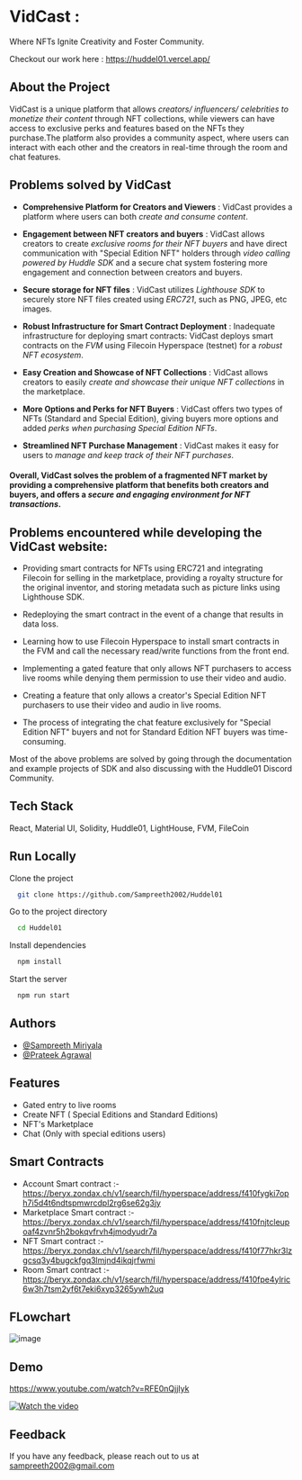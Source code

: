 
# VidCast : 
Where NFTs Ignite Creativity and Foster Community.

Checkout our work here : https://huddel01.vercel.app/


## About the Project
VidCast is a unique platform that allows *creators/ influencers/ celebrities to monetize their content* through NFT collections, while viewers can have access to exclusive perks and features based on the NFTs they purchase.The platform also provides a community aspect, where users can interact with each other and the creators in real-time through the room and chat features.
## Problems solved by VidCast
- **Comprehensive Platform for Creators and Viewers** : VidCast provides a platform where users can both *create and consume content*.

- **Engagement between NFT creators and buyers** : VidCast allows creators to create *exclusive rooms for their NFT buyers* and have direct communication with "Special Edition NFT" holders through *video calling powered by Huddle SDK* and a secure chat system fostering more engagement and connection between creators and buyers.

-  **Secure storage for NFT files** : VidCast utilizes *Lighthouse SDK* to securely store NFT files created using *ERC721*, such as PNG, JPEG, etc images.

-  **Robust Infrastructure for Smart Contract Deployment** : Inadequate infrastructure for deploying smart contracts: VidCast deploys smart contracts on the *FVM* using Filecoin Hyperspace (testnet) for a *robust NFT ecosystem*.

- **Easy Creation and Showcase of NFT Collections** : VidCast allows creators to easily *create and showcase their unique NFT collections* in the marketplace.

-  **More Options and Perks for NFT Buyers** : VidCast offers two types of NFTs (Standard and Special Edition), giving buyers more options and added *perks when purchasing Special Edition NFTs*.

- **Streamlined NFT Purchase Management** : VidCast makes it easy for users to *manage and keep track of their NFT purchases*.

#### Overall, VidCast solves the problem of a fragmented NFT market by providing a comprehensive platform that benefits both creators and buyers, and offers a *secure and engaging environment for NFT transactions*.


## Problems encountered while developing the VidCast website:




* Providing smart contracts for NFTs using ERC721 and integrating Filecoin for selling in the marketplace, providing a royalty structure for the original inventor, and storing metadata such as picture links using Lighthouse SDK.

* Redeploying the smart contract in the event of a change that results in data loss.

* Learning how to use Filecoin Hyperspace to install smart contracts in the FVM and call the necessary read/write functions from the front end.

* Implementing a gated feature that only allows NFT purchasers to access live rooms while denying them permission to use their video and audio.

* Creating a feature that only allows a creator's Special Edition NFT purchasers to use their video and audio in live rooms.

* The process of integrating the chat feature exclusively for "Special Edition NFT" buyers and not for Standard Edition NFT buyers was time-consuming.

Most of the above problems are solved by going through the documentation and example projects of SDK and also discussing with the Huddle01 Discord Community.


## Tech Stack

React, Material UI, Solidity, Huddle01, LightHouse, FVM, FileCoin


## Run Locally

Clone the project

```bash
  git clone https://github.com/Sampreeth2002/Huddel01
```

Go to the project directory

```bash
  cd Huddel01
```

Install dependencies

```bash
  npm install
```

Start the server

```bash
  npm run start
```


## Authors

- [@Sampreeth Miriyala](https://github.com/Sampreeth2002)
- [@Prateek Agrawal](https://github.com/prateekin)


## Features

- Gated entry to live rooms
- Create NFT ( Special Editions and Standard Editions)
- NFT's Marketplace
- Chat (Only with special editions users)


## Smart Contracts


- Account Smart contract :- https://beryx.zondax.ch/v1/search/fil/hyperspace/address/f410fygki7oph7i5d4t6ndtspmwrcdpl2rg6se62g3jy
- Marketplace Smart contract :- https://beryx.zondax.ch/v1/search/fil/hyperspace/address/f410fnjtcleupoaf4zvnr5h2bokqvfrvh4jmodyudr7a
- NFT Smart contract :- https://beryx.zondax.ch/v1/search/fil/hyperspace/address/f410f77hkr3lzgcsq3y4bugckfgq3lmjnd4ikqjrfwmi
- Room Smart contract :- https://beryx.zondax.ch/v1/search/fil/hyperspace/address/f410fpe4ylric6w3h7tsm2yf6t7eki6xyp3265ywh2uq

## FLowchart
![image](https://user-images.githubusercontent.com/82581367/236132523-48a693c2-3dfc-44d3-851f-1a2be4991108.png)

## Demo
https://www.youtube.com/watch?v=RFE0nQjjIyk

[![Watch the video](https://img.youtube.com/vi/RFE0nQjjIyk/maxresdefault.jpg)](https://youtu.be/RFE0nQjjIyk)



## Feedback

If you have any feedback, please reach out to us at sampreeth2002@gmail.com

